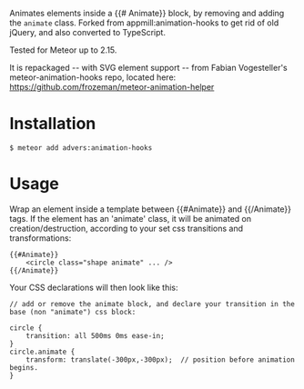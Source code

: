 Animates elements inside a {{# Animate}} block, by removing and adding the `animate` class.
Forked from appmill:animation-hooks to get rid of old jQuery, and also converted to TypeScript.

Tested for Meteor up to 2.15.

It is repackaged -- with SVG element support -- from Fabian Vogesteller's meteor-animation-hooks repo, located here:
https://github.com/frozeman/meteor-animation-helper



Installation
============

    $ meteor add advers:animation-hooks

Usage
=====

Wrap an element inside a template between {{#Animate}} and {{/Animate}} tags.
If the element has an 'animate' class, it will be animated on creation/destruction, according to your set css transitions and transformations:

	{{#Animate}}
		<circle class="shape animate" ... />
	{{/Animate}}

Your CSS declarations will then look like this:

	// add or remove the animate block, and declare your transition in the base (non "animate") css block:

	circle {
		transition: all 500ms 0ms ease-in;
	}
	circle.animate {
		transform: translate(-300px,-300px);  // position before animation begins.
	}